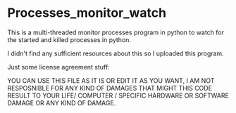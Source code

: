 # Processes_monitor_watch

This is a multi-threaded monitor processes program in python to watch for the started and killed processes in python.

I didn't find any sufficient resources about this so I uploaded this program.

Just some license agreement stuff:

YOU CAN USE THIS FILE AS IT IS OR EDIT IT AS YOU WANT, I AM NOT RESPOSNIBLE FOR ANY KIND OF DAMAGES THAT MIGHT THIS CODE RESULT TO YOUR LIFE/ COMPUTER / SPECIFIC HARDWARE OR SOFTWARE DAMAGE OR ANY KIND OF DAMAGE.
